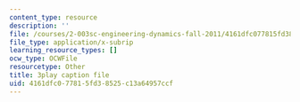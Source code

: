 ```yaml
---
content_type: resource
description: ''
file: /courses/2-003sc-engineering-dynamics-fall-2011/4161dfc077815fd38525c13a64957ccf_QHTJK0v404U.vtt
file_type: application/x-subrip
learning_resource_types: []
ocw_type: OCWFile
resourcetype: Other
title: 3play caption file
uid: 4161dfc0-7781-5fd3-8525-c13a64957ccf
---
```

